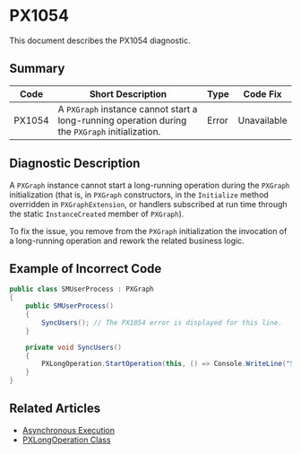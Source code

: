 # PX1054
This document describes the PX1054 diagnostic.

## Summary

| Code   | Short Description                                                                               | Type  | Code Fix    | 
| ------ | ----------------------------------------------------------------------------------------------- | ----- | ----------- | 
| PX1054 | A `PXGraph` instance cannot start a long-running operation during the `PXGraph` initialization. | Error | Unavailable |

## Diagnostic Description
A `PXGraph` instance cannot start a long-running operation during the `PXGraph` initialization (that is, in `PXGraph` constructors, in the `Initialize` method overridden in `PXGraphExtension`, or handlers subscribed at run time through the static `InstanceCreated` member of `PXGraph`).

To fix the issue, you remove from the `PXGraph` initialization the invocation of a long-running operation and rework the related business logic.

## Example of Incorrect Code

```C#
public class SMUserProcess : PXGraph
{
    public SMUserProcess()
    {
        SyncUsers(); // The PX1054 error is displayed for this line.
    }

    private void SyncUsers()
    {
        PXLongOperation.StartOperation(this, () => Console.WriteLine("Synced")); 
    }
}
```

## Related Articles

 - [Asynchronous Execution](https://help.acumatica.com/Help?ScreenId=ShowWiki&pageid=3e8c46fa-54a8-4f9c-9353-aa559c346215)
 - [PXLongOperation Class](https://help.acumatica.com/Help?ScreenId=ShowWiki&pageid=80f43327-6672-79c8-6f6c-051330483112)
